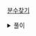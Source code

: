 [분수찾기](https://www.acmicpc.net/problem/1193)

<details>
<summary>풀이</summary>
<p>

```js
let fs = require("fs");
let input = fs.readFileSync("/dev/stdin").toString().trim();

let length = 1;
while ((length * (length + 1)) / 2 < input) {
  length++;
}

let x = input - (length * (length - 1)) / 2;
let y = length - x + 1;

console.log(length % 2 > 0 ? `${y}/${x}` : `${x}/${y}`);
```

</p>
</details>

